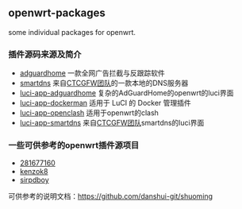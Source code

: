 ## openwrt-packages
some individual packages for openwrt.

### 插件源码来源及简介
- [adguardhome](https://github.com/project-openwrt/packages/tree/master/net/adguardhome) 一款全网广告拦截与反跟踪软件
- [smartdns](https://github.com/project-openwrt/packages/tree/master/net/smartdns) 来自[CTCGFW团队](https://github.com/project-openwrt)的一款本地的DNS服务器
- [luci-app-adguardhome](https://github.com/project-openwrt/openwrt/tree/master/package/ctcgfw/luci-app-adguardhome) 复杂的AdGuardHome的openwrt的luci界面
- [luci-app-dockerman](https://github.com/KFERMercer/luci-app-dockerman) 适用于 LuCI 的 Docker 管理插件
- [luci-app-openclash](https://github.com/project-openwrt/openwrt/tree/master/package/ctcgfw/luci-app-openclash) 适用于openwrt的clash
- [luci-app-smartdns](https://github.com/project-openwrt/openwrt/tree/openwrt-18.06/package/ntlf9t/luci-app-smartdns) 来自[CTCGFW团队](https://github.com/project-openwrt)smartdns的luci界面

### 一些可供参考的openwrt插件源项目
- [281677160](https://github.com/281677160/openwrt-package)
- [kenzok8](https://github.com/kenzok8/openwrt-packages)
- [sirpdboy](https://github.com/sirpdboy/sirpdboy-package)

可供参考的说明文档：https://github.com/danshui-git/shuoming
